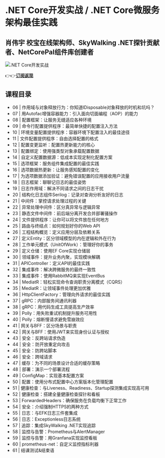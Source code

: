 .NET Core开发实战 / .NET Core微服务架构最佳实践
==================================

肖伟宇 **校宝在线架构师、SkyWalking .NET探针贡献者、NetCorePal组件库创建者**
-----------------------------------------------------

![.NET Core开发实战](https://www.geekgay.com/storage/geek/geek_4efcb9368fa2b3dd5be663415bf6e530.jpg)  
  
👉👉[**订阅返现**](https://time.geekbang.org/course/intro/100044601?code=kSokCg-4XGo4UUwL0o44ypChurBg5cwct%2FxQY1cSEjk%3D ".NET Core开发实战")  
  
课程目录
----

  
  
- 06 | 作用域与对象释放行为：你知道IDisposable对象释放的时机和坑吗？
- 07 | 用Autofac增强容器能力：引入面向切面编程（AOP）的能力
- 08 | 配置框架：让服务无缝适应各种环境
- 09 | 命令行配置提供程序：最简单快捷的配置注入方法
- 10 | 环境变量配置提供程序：容器环境下配置注入的最佳途径
- 11 | 文件配置提供程序：自由选择配置的格式
- 12 | 配置变更监听：配置热更新能力的核心
- 13 | 配置绑定：使用强类型对象承载配置数据
- 14 | 自定义配置数据源：低成本实现定制化配置方案
- 15 | 选项框架：服务组件集成配置的最佳实践
- 16 | 选项数据热更新：让服务感知配置的变化
- 17 | 为选项数据添加验证：避免错误配置的应用接收用户流量
- 18 | 日志框架：聊聊记日志的最佳姿势
- 19 | 日志作用域：解决不同请求之间的日志干扰
- 20 | 结构化日志组件Serilog：记录对查询分析友好的日志
- 21 | 中间件：掌控请求处理过程的关键
- 22 | 异常处理中间件：区分真异常与逻辑异常
- 23 | 静态文件中间件：前后端分离开发合并部署骚操作
- 24 | 文件提供程序：让你可以将文件放在任何地方
- 25 | 路由与终结点：如何规划好你的Web API
- 26 | 工程结构概览：定义应用分层及依赖关系
- 27 | 定义Entity：区分领域模型的内在逻辑和外在行为
- 28 | 工作单元模式（UnitOfWork）：管理好你的事务
- 29 | 定义仓储：使用EF Core实现仓储层
- 30 | 领域事件：提升业务内聚，实现模块解耦
- 31 | APIController：定义API的最佳实践
- 32 | 集成事件：解决跨微服务的最终一致性
- 33 | 集成事件：使用RabbitMQ来实现EventBus
- 34 | MediatR：轻松实现命令查询职责分离模式（CQRS）
- 35 | MediatR：让领域事件处理更加优雅
- 36 | HttpClientFactory：管理向外请求的最佳实践
- 37 | gRPC：内部服务间通讯利器
- 38 | gRPC：用代码生成工具提高生产效率
- 39 | Polly：用失败重试机制提升服务可用性
- 40 | Polly：熔断慢请求避免雪崩效应
- 41 | 网关与BFF：区分场景与职责
- 42 | 网关与BFF：使用JWT来实现身份认证与授权
- 43 | 安全：反跨站请求伪造
- 44 | 安全：防开放重定向攻击
- 45 | 安全：防跨站脚本
- 46 | 安全：跨域请求
- 47 | 缓存：为不同的场景设计合适的缓存策略
- 48 | 部署：演示一个部署流程
- 49 | ConfigMap：实现基本配置方案
- 50 | 配置：使用分布式配置中心方案版本化管理配置
- 51 | 健康检查：与Liveness、Readiness、Startup探测集成实现高可用
- 52 | 健康检查：搭建全量健康检查探针和看板
- 53 | ForwardedHeaders：确保服务在负载均衡下正常工作
- 54 | 安全：介绍强制HTTPS的两种方式
- 55 | 日志：与EFK日志三件套集成
- 56 | 日志：Exceptionless日志系统
- 57 | 追踪：集成SkyWalking .NET实现追踪
- 58 | 监控与告警：Prometheus与AlertManager
- 59 | 监控与告警：用Granfana实现监控看板
- 60 | prometheus-net：自定义监控指标利器
- 61 | 结课测试&amp;结束语